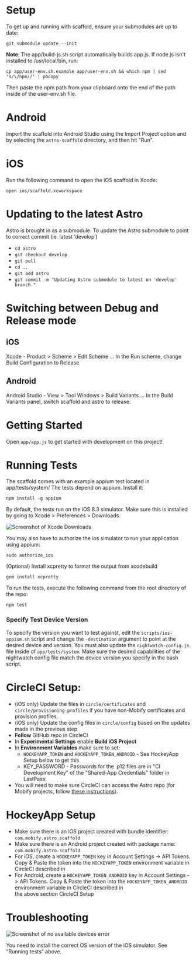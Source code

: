 # Setup

To get up and running with scaffold, ensure your submodules are up to date:

    git submodule update --init

**Note**: The app/build-js.sh script automatically builds app.js.
If node.js isn't installed to /usr/local/bin, run:

    cp app/user-env.sh.example app/user-env.sh && which npm | sed 's/\/npm//' | pbcopy

Then paste the npm path from your clipboard onto the end of the path inside of the user-env.sh file.

# Android

Import the scaffold into Android Studio using the Import Project option and by selecting the
`astro-scaffold` directory, and then hit "Run".

# iOS

Run the following command to open the iOS scaffold in Xcode:

    open ios/scaffold.xcworkspace

# Updating to the latest Astro

Astro is brought in as a submodule. To update the Astro submodule to point to correct commit (ie. latest ‘develop’)
- `cd astro`
- `git checkout develop`
- `git pull`
- `cd ..`
- `git add astro`
- `git commit -m "Updating Astro submodule to latest on 'develop' branch."`

# Switching between Debug and Release mode

## iOS

Xcode - Product > Scheme > Edit Scheme ... In the Run scheme, change Build Configuration to Release

## Android

Android Studio - View > Tool Windows > Build Variants ... In the Build Variants panel, switch scaffold and astro to release.

# Getting Started

Open `app/app.js` to get started with development on this project!

# Running Tests

The scaffold comes with an example appium test located in app/tests/system/
The tests depend on appium. Install it:

    npm install -g appium

By default, the tests run on the iOS 8.3 simulator. Make sure this is installed by going to Xcode > Preferences > Downloads.    

![Screenshot of Xcode Downloads](https://s3.amazonaws.com/uploads.hipchat.com/15359/58433/YSrQpl7NyZEown6/2015-08-12%2011.59.00%20am.png) 

You may also have to authorize the ios simulator to run your application using appium:

    sudo authorize_ios

(Optional) Install xcpretty to format the output from xcodebuild

    gem install xcpretty    

To run the tests, execute the following command from the root directory of the repo:

    npm test

### Specify Test Device Version

To specify the version you want to test against, edit the `scripts/ios-appium.sh` script and
change the `-destination` argument to point at the desired device and version. You must also
update the `nightwatch-config.js` file inside of `app/tests/system`. Make sure the desired capabilities
of the nightwatch config file match the device version you specify in the bash script.

# CircleCI Setup:
- (iOS only) Update the files in `circle/certificates` and `circle/provisioning-profiles` if you have non-Mobify certificates and provision profiles. 
- (iOS only) Update the config files in `circle/config` based on the updates made in the previous step
- **Follow** GitHub repo in CircleCI
- In **Experimental Settings** enable **Build iOS Project**
- In **Environment Variables** make sure to set:
    - `HOCKEYAPP_TOKEN` and `HOCKEYAPP_TOKEN_ANDROID` - See HockeyApp Setup below to get this
    - KEY_PASSWORD - Passwords for the .p12 files are in "CI Development Key" of the "Shared-App Credentials" folder in LastPass.
- You will need to make sure CircleCI can access the Astro repo (for Mobify projects, follow [these instructions](https://mobify.atlassian.net/wiki/display/LT/questions/79528346/i-am-creating-a-new-cst-mobile-build-ios-or-android-that-has-linked-in-astro-as-a-git-submodule.-how-do-grant-circleci-access-to-both-repos)).

# HockeyApp Setup
- Make sure there is an iOS project created with bundle identifier: `com.mobify.astro.scaffold`
- Make sure there is an Android project created with package name: `com.mobify.astro.scaffold`
- For iOS, create a `HOCKEYAPP_TOKEN` key in Account Settings -> API Tokens. Copy & Paste the token into the `HOCKEYAPP_TOKEN` environment variable in CircleCI described in   
- For Android, create a `HOCKEYAPP_TOKEN_ANDROID` key in Account Settings -> API Tokens. Copy & Paste the token into the `HOCKEYAPP_TOKEN_ANDROID` environment variable in CircleCI described in   
 the above section CircleCI Setup



# Troubleshooting

![Screenshot of no available devices error](https://s3.amazonaws.com/uploads.hipchat.com/15359/58433/ACnytly3S1nHHkb/2015-08-12%2011.59.25%20am.png)

You need to install the correct OS version of the iOS simulator. See "Running tests" above. 
